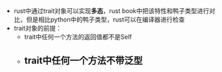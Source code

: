 - rust中通过trait对象可以实现**多态**，rust book中把该特性和鸭子类型进行对比，但是相比python中的鸭子类型，rust可以在编译器进行检查
- trait对象的前提：
	- trait中任何一个方法的返回值都不是Self
	- trait中任何一个方法不带泛型
		-